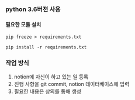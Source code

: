 ### python 3.6버젼 사용
#### 필요한 모듈 설치
```
pip freeze > requirements.txt

pip install -r requirements.txt
```

### 작업 방식
1. notion에 자신이 하고 있는 일 등록
2. 진행 사항을 git commit, notion 데이터베이스에 입력
3. 필요한 내용은 상의를 통해 생성



